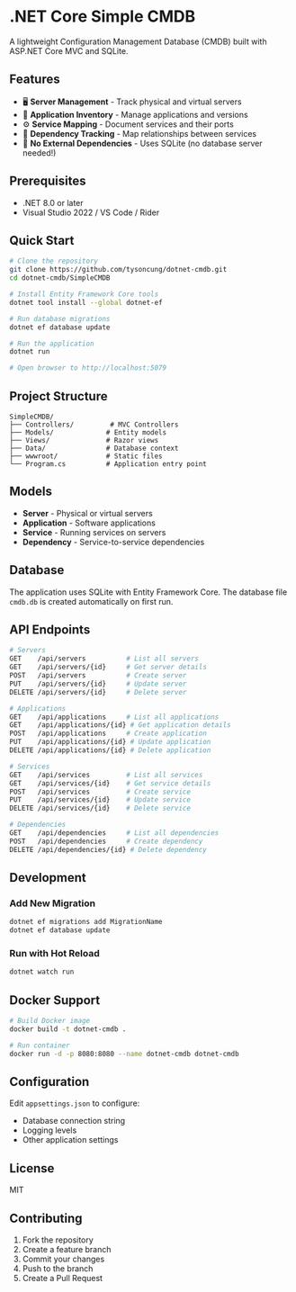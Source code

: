 # .NET Core Simple CMDB

A lightweight Configuration Management Database (CMDB) built with ASP.NET Core MVC and SQLite.

## Features

- 🖥️ **Server Management** - Track physical and virtual servers
- 📱 **Application Inventory** - Manage applications and versions
- ⚙️ **Service Mapping** - Document services and their ports
- 🔗 **Dependency Tracking** - Map relationships between services
- 🚀 **No External Dependencies** - Uses SQLite (no database server needed!)

## Prerequisites

- .NET 8.0 or later
- Visual Studio 2022 / VS Code / Rider

## Quick Start

```bash
# Clone the repository
git clone https://github.com/tysoncung/dotnet-cmdb.git
cd dotnet-cmdb/SimpleCMDB

# Install Entity Framework Core tools
dotnet tool install --global dotnet-ef

# Run database migrations
dotnet ef database update

# Run the application
dotnet run

# Open browser to http://localhost:5079
```

## Project Structure

```
SimpleCMDB/
├── Controllers/         # MVC Controllers
├── Models/             # Entity models
├── Views/              # Razor views
├── Data/               # Database context
├── wwwroot/            # Static files
└── Program.cs          # Application entry point
```

## Models

- **Server** - Physical or virtual servers
- **Application** - Software applications
- **Service** - Running services on servers
- **Dependency** - Service-to-service dependencies

## Database

The application uses SQLite with Entity Framework Core. The database file `cmdb.db` is created automatically on first run.

## API Endpoints

```bash
# Servers
GET    /api/servers          # List all servers
GET    /api/servers/{id}     # Get server details
POST   /api/servers          # Create server
PUT    /api/servers/{id}     # Update server
DELETE /api/servers/{id}     # Delete server

# Applications
GET    /api/applications     # List all applications
GET    /api/applications/{id} # Get application details
POST   /api/applications     # Create application
PUT    /api/applications/{id} # Update application
DELETE /api/applications/{id} # Delete application

# Services
GET    /api/services         # List all services
GET    /api/services/{id}    # Get service details
POST   /api/services         # Create service
PUT    /api/services/{id}    # Update service
DELETE /api/services/{id}    # Delete service

# Dependencies
GET    /api/dependencies     # List all dependencies
POST   /api/dependencies     # Create dependency
DELETE /api/dependencies/{id} # Delete dependency
```

## Development

### Add New Migration

```bash
dotnet ef migrations add MigrationName
dotnet ef database update
```

### Run with Hot Reload

```bash
dotnet watch run
```

## Docker Support

```bash
# Build Docker image
docker build -t dotnet-cmdb .

# Run container
docker run -d -p 8080:8080 --name dotnet-cmdb dotnet-cmdb
```

## Configuration

Edit `appsettings.json` to configure:
- Database connection string
- Logging levels
- Other application settings

## License

MIT

## Contributing

1. Fork the repository
2. Create a feature branch
3. Commit your changes
4. Push to the branch
5. Create a Pull Request